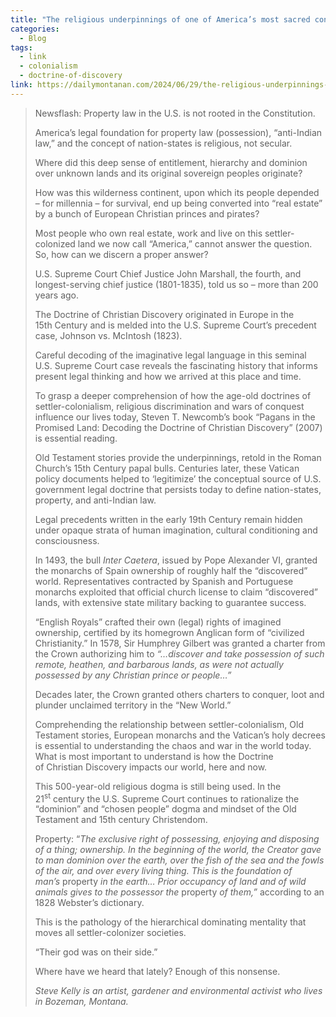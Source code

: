 ```yaml
---
title: "The religious underpinnings of one of America’s most sacred concepts, private property"
categories:
  - Blog
tags:
  - link
  - colonialism
  - doctrine-of-discovery
link: https://dailymontanan.com/2024/06/29/the-religious-underpinnings-of-one-of-americas-most-sacred-concepts-private-property/
---
```

<blockquote>
<div>
<p>Newsflash: Property law in the U.S. is not rooted in the Constitution.</p>
<p>America&rsquo;s legal foundation for property law (possession), &ldquo;anti-Indian law,&rdquo; and the concept of nation-states is religious, not secular.</p>
<p>Where did this deep sense of entitlement, hierarchy and dominion over unknown lands and its original sovereign peoples originate?</p>
<p>How was this wilderness continent, upon which its people depended &ndash; for millennia &ndash; for survival, end up being converted into &ldquo;real estate&rdquo; by a bunch of European Christian princes and pirates?</p>
<p>Most people who own real estate, work and live on this settler-colonized land we now call &ldquo;America,&rdquo; cannot answer the question. So, how can we discern a proper answer?</p>
<p>U.S. Supreme Court Chief Justice John Marshall, the fourth, and longest-serving chief justice (1801-1835), told us so &ndash; more than 200 years ago.&nbsp;</p>
<p>The Doctrine of Christian Discovery originated in Europe in the 15th&nbsp;Century and is melded into the U.S. Supreme Court&rsquo;s precedent case,&nbsp;Johnson vs. McIntosh&nbsp;(1823).&nbsp;</p>
<p>Careful decoding of the imaginative legal language in this seminal U.S. Supreme Court case reveals the fascinating history that informs present legal thinking and how we arrived at this place and time.&nbsp;</p>
<p>To grasp a deeper comprehension of how the age-old doctrines of settler-colonialism, religious discrimination and wars of conquest influence our lives today, Steven T. Newcomb&rsquo;s book &ldquo;Pagans in the Promised Land:&nbsp;Decoding the Doctrine of Christian Discovery&rdquo;&nbsp;(2007) is essential reading.&nbsp;</p>
<p>Old Testament stories provide the underpinnings, retold in the Roman Church&rsquo;s 15th&nbsp;Century papal bulls. Centuries later, these Vatican policy documents helped to &lsquo;legitimize&rsquo; the conceptual source of U.S. government legal doctrine that persists today to define nation-states, property, and anti-Indian law.&nbsp;</p>
<p>Legal precedents written in the early 19th&nbsp;Century remain hidden under opaque strata of human imagination, cultural conditioning and consciousness.</p>
<p>In 1493, the bull&nbsp;<em>Inter Caetera</em>, issued by Pope Alexander VI, granted the monarchs of Spain ownership of roughly half the &ldquo;discovered&rdquo; world. Representatives contracted by Spanish and Portuguese monarchs exploited that official church license to claim &ldquo;discovered&rdquo; lands, with extensive state military backing to guarantee success.&nbsp;</p>
<p>&ldquo;English Royals&rdquo; crafted their own (legal) rights of imagined ownership, certified by its homegrown Anglican form of &ldquo;civilized Christianity.&rdquo; In 1578, Sir Humphrey Gilbert was granted a charter from the Crown authorizing him to&nbsp;<em>&ldquo;&hellip;discover and take possession of such remote, heathen, and barbarous lands, as were not actually possessed by any Christian prince or people&hellip;&rdquo;</em></p>
<p>Decades later, the Crown granted others charters to conquer, loot and plunder unclaimed territory in the &ldquo;New World.&rdquo;</p>
<p>Comprehending the relationship between settler-colonialism, Old Testament stories, European monarchs and the Vatican&rsquo;s holy decrees is essential to understanding the chaos and war in the world today. What is most important to understand is how the Doctrine of&nbsp;Christian&nbsp;Discovery impacts our world, here and now.</p>
<p>This 500-year-old religious dogma is still being used. In the 21<sup>st</sup>&nbsp;century the U.S. Supreme Court continues to&nbsp;rationalize the &ldquo;dominion&rdquo; and &ldquo;chosen people&rdquo; dogma and mindset of the Old Testament and 15th&nbsp;century Christendom.&nbsp;</p>
<p>Property: &ldquo;<em>The exclusive right of possessing, enjoying and disposing of a thing;&nbsp;</em><em>ownership. In the beginning of the world, the Creator gave to man</em>&nbsp;<em>dominion over the earth, over the fish of the sea and the fowls of the air,&nbsp;</em><em>and over every living thing. This is the foundation of man&rsquo;s&nbsp;</em>property<em>&nbsp;in t</em><em>he earth&hellip; Prior occupancy of land and of wild animals gives to the&nbsp;</em><em>possessor the&nbsp;</em>property<em>&nbsp;of them,&rdquo;</em>&nbsp;according to an 1828 Webster&rsquo;s dictionary.</p>
<p>This is the pathology of the hierarchical dominating mentality that moves all settler-colonizer societies.</p>
<p>&ldquo;Their god was on their side.&rdquo;&nbsp;</p>
<p>Where have we heard that lately? Enough of this nonsense.</p>
<p><em>Steve Kelly is an artist, gardener and environmental activist who lives in Bozeman, Montana.&nbsp;</em></p>
</div>
</blockquote>
